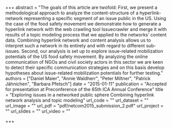 +++
abstract = "The goals of this article are twofold: First, we present a methodological approach to analyze the content-structure of a hyperlink-network representing a specific segment of an issue public in the US. Using the case of the food safety movement we demonstrate how to generate a hyperlink network with the web crawling tool Issuecrawler and merge it with results of a topic modeling process that we applied to the networks’ content data. Combining hyperlink network and content analysis allows us to interpret such a network in its entirety and with regard to different sub-issues. Second, our analysis is set up to explore issue-related mobilization potentials of the US food safety movement. By analyzing the online communication of NGOs and civil society actors in this sector we are keen to detect their specific communication strategies and on this basis develop hypotheses about issue-related mobilization potentials for further testing."
authors = ["Daniel Maier", "Annie Waldherr", "Peter Miltner", "Patrick Jähnichen", "Barbara Pfetsch"]
date = "2015-01-11"
publication = "Accepted for presentation at Preconference of the 65th ICA Annual Conference"
title = "Exploring issues in a networked public sphere Combining hyperlink network analysis and topic modeling"
url_code = ""
url_dataset = ""
url_image = ""
url_pdf = "pdf/netcom2015_submission_2.pdf"
url_project = ""
url_slides = ""
url_video = ""

+++

